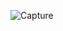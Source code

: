 ![Capture](https://github.com/durjoyd390/Upload-Image-To-Imgur-Using-API/assets/73610695/a1be12bd-1067-4788-939b-1786cc3e8ad9)
